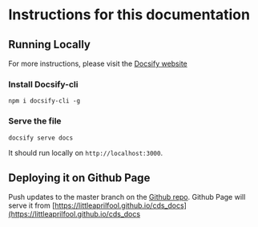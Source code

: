 # Instructions for this documentation

## Running Locally

For more instructions, please visit the [Docsify website](https://docsify.js.org)

### Install Docsify-cli

```
npm i docsify-cli -g
```

### Serve the file

```
docsify serve docs
```

It should run locally on `http://localhost:3000`.

## Deploying it on Github Page

Push updates to the master branch on the [Github repo](https://github.com/LittleAprilFool/cds_docs). Github Page will serve it from [https://littleaprilfool.github.io/cds_docs](https://littleaprilfool.github.io/cds_docs
